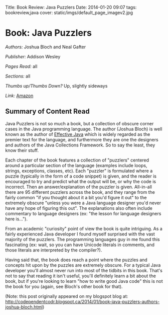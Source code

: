 Title: Book Review: Java Puzzlers
Date: 2014-01-20 09:07
tags: bookreview,java
cover: static/imgs/default_page_imagev2.jpg

# Book: Java Puzzlers

*Authors:* Joshua Bloch and Neal Gafter

*Publisher:* Addison Wesley

*Pages Read:* all

*Sections:* all

*Thumbs up/Thumbs Down?* Up, slightly sideways

*Link:* [Amazon](http://www.amazon.ca/JavaTM-Puzzlers-Traps-Pitfalls-Corner-ebook/dp/B001U5VJVS/ref=sr_1_1?ie=UTF8&qid=1390237560&sr=8-1&keywords=java+puzzlers)

## Summary of Content Read

Java Puzzlers is not so much a book, but a collection of obscure corner cases in the Java programming language.  The
author (Joshua Bloch) is well known as the author of [Effective Java](http://www.amazon.ca/Effective-Java-2nd-Edition-Programming-ebook/dp/B000WJOUPA/ref=pd_sim_kinc_2)
which is widely regarded as the premier text for the language, and furthermore they are one the designers and authors of
the Java Collections Framework.  So to say the least, they know their stuff.

Each chapter of the book features a collection of "puzzlers" centered around a particular section of the language
(examples include loops, strings, exceptions, classes, etc).  Each "puzzler" is formulated where a puzzle (typically in
the form of a code snippet) is given, and the reader is encouraged to try and predict what the output will be, or why
the code is incorrect.  Then an answer/explanation of the puzzler is given.  All-in-all there are 95 different puzzlers
across the book, and they range from the fairly common "if you thought about it a bit you'd figure it out" to the
extremely obscure "unless you were a Java language designer you'd never have any hope of figuring this out".  The
explanations also often include commentary to language designers (ex: "the lesson for language designers here is...").

From an academic "curiosity" point of view the book is quite intriguing.  As a fairly experienced Java developer I found
myself surprised with the vast majority of the puzzlers.  The programming languages guy in me found this fascinating
(ex: wait, so you can have Unicode literals in comments, and those literals are interpreted by the compiler?).

Having said that, the book does reach a point where the puzzles and concepts hit upon by the puzzles are extremely
obscure.  For a typical Java developer you'll almost never run into most of the tidbits in this book.  That's not to say
that reading it isn't useful, you'll definitely learn a bit about the book, but if you're looking to learn "how to write
good Java code" this is not the book for you (again, see Bloch's other book for that).

(Note: this post originally appeared on my blogspot blog at: <http://codependentcodr.blogspot.ca/2014/01/book-java-puzzlers-authors-joshua-bloch.html>)
